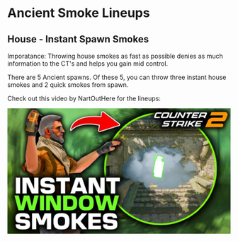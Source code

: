 # Ancient Smoke Lineups

## House - Instant Spawn Smokes
Imporatance: Throwing house smokes as fast as possible denies as much information to the CT's and helps you gain mid control.

There are 5 Ancient spawns. Of these 5, you can throw three instant house smokes and 2 quick smokes from spawn. 

Check out this video by NartOutHere for the lineups:

<div align="center">
    <a href="https://youtu.be/oiPQNOziylA">
        <img src="../imgs/nartouthere-ancient-housesmokes-tmb.jpg" alt="NartOutHere instant house smokes on ancient thumbnail.">
    </a>
</div>


